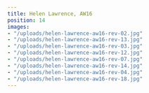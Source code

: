 ```yaml
---
title: Helen Lawrence, AW16
position: 14
images:
- "/uploads/helen-lawrence-aw16-rev-02.jpg"
- "/uploads/helen-lawrence-aw16-rev-13.jpg"
- "/uploads/helen-lawrence-aw16-rev-03.jpg"
- "/uploads/helen-lawrence-aw16-rev-12.jpg"
- "/uploads/helen-lawrence-aw16-rev-07.jpg"
- "/uploads/helen-lawrence-aw16-rev-14.jpg"
- "/uploads/helen-lawrence-aw16-rev-04.jpg"
- "/uploads/helen-lawrence-aw16-rev-18.jpg"
---
```



